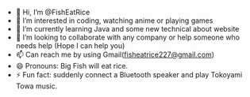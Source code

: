 - 👋 Hi, I’m @FishEatRice
- 👀 I’m interested in coding, watching anime or playing games
- 🌱 I’m currently learning Java and some new technical about website
- 💞️ I’m looking to collaborate with any company or help someone who needs help (Hope I can help you)
- 📫 Can reach me by using Gmail(fisheatrice227@gmail.com)
- 😄 Pronouns: Big Fish will eat rice.
- ⚡ Fun fact: suddenly connect a Bluetooth speaker and play Tokoyami Towa music.
